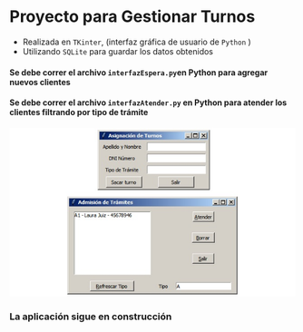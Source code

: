 # Proyecto para Gestionar Turnos

- Realizada en `TKinter`, (interfaz gráfica de usuario de `Python` )
- Utilizando `SQLite` para guardar los datos obtenidos

#### Se debe correr el archivo `interfazEspera.py`en Python para agregar nuevos clientes
#### Se debe correr el archivo `interfazAtender.py` en Python para atender los clientes filtrando por tipo de trámite

![screenshot](https://github.com/laurajuanna/CFP_2doCuatri/blob/master/Interfaces%20con%20TKinter%20y%20SQLite/Gestion%20Turnos/screenshot.jpg)

### La aplicación sigue en construcción
